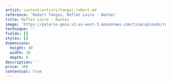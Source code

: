 ```yaml
---
artist: content/artists/tangui-robert.md
reference: 'Robert Tangui, Reflet Loire - Nantes'
title: Reflet Loire - Nantes
image: 'https://galerie-gaia.s3.eu-west-3.amazonaws.com/tina/uploads/robert-tangui/galerie-gaia@Tangui Robert-Reflet Loire Nantes-30x40.jpg'
technique: ''
fields: []
styles: []
dimensions:
  height: 40
  width: 30
  depth: 0
description: ''
price: 380
contextual: true
---
```


